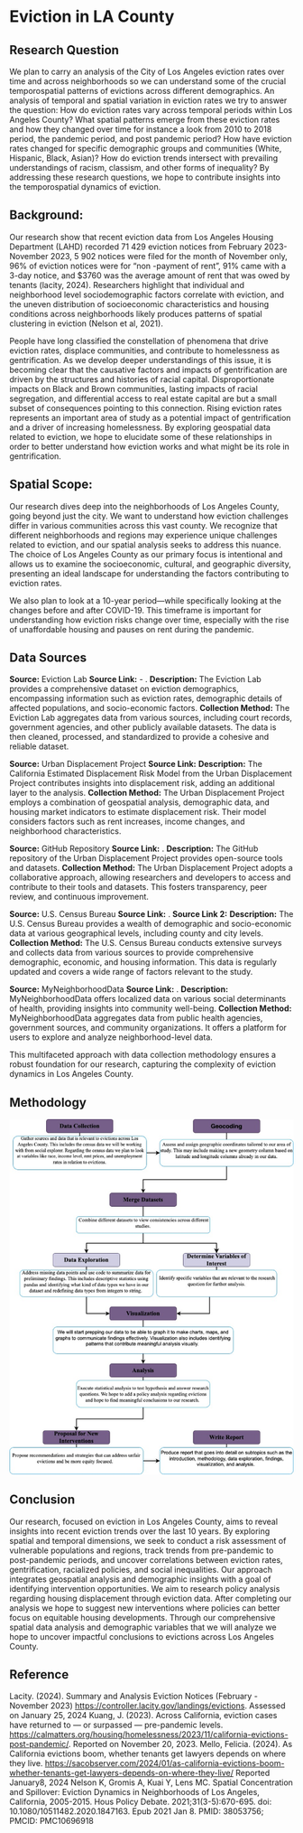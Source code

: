 # Eviction in LA County 

## Research Question
We plan to carry an analysis of the City of Los Angeles eviction rates over time and across neighborhoods so we can understand some of the crucial temporospatial patterns of evictions across different demographics. An analysis of temporal and spatial variation in eviction rates we try to answer the question: How do eviction rates vary across temporal periods within Los Angeles County? What spatial patterns emerge from these eviction rates and how they changed over time for instance a look from 2010 to 2018 period, the pandemic period, and post pandemic period? How have eviction rates changed for specific demographic groups and communities (White, Hispanic, Black, Asian)? How do eviction trends intersect with prevailing understandings of racism, classism, and other forms of inequality? By addressing these research questions, we hope to contribute insights into the temporospatial dynamics of eviction.
 
## Background:
Our research show that recent eviction data from Los Angeles Housing Department (LAHD) recorded 71 429 eviction notices from February 2023- November 2023, 5 902 notices were filed for the month of November only, 96% of eviction notices were for “non -payment of rent”, 91% came with a 3-day notice, and $3760 was the average amount of rent that was owed by tenants (lacity, 2024). Researchers highlight that individual and neighborhood level sociodemographic factors correlate with eviction, and the uneven distribution of socioeconomic characteristics and housing conditions across neighborhoods likely produces patterns of spatial clustering in eviction (Nelson et al, 2021).

People have long classified the constellation of phenomena that drive eviction rates, displace communities, and contribute to homelessness as gentrification. As we develop deeper understandings of this issue, it is becoming clear that the causative factors and impacts of gentrification are driven by the structures and histories of racial capital. Disproportionate impacts on Black and Brown communities, lasting impacts of racial segregation, and differential access to real estate capital are but a small subset of consequences pointing to this connection. Rising eviction rates represents an important area of study as a potential impact of gentrification and a driver of increasing homelessness. By exploring geospatial data related to eviction, we hope to elucidate some of these relationships in order to better understand how eviction works and what might be its role in gentrification.

## Spatial Scope:
Our research dives deep into the neighborhoods of Los Angeles County, going beyond just the city. We want to understand how eviction challenges differ in various communities across this vast county. We recognize that different neighborhoods and regions may experience unique challenges related to eviction, and our spatial analysis seeks to address this nuance. The choice of Los Angeles County as our primary focus is intentional and allows us to examine the socioeconomic, cultural, and geographic diversity, presenting an ideal landscape for understanding the factors contributing to eviction rates. 

We also plan to look at a 10-year period—while specifically looking at the changes before and after COVID-19. This timeframe is important for understanding how eviction risks change over time, especially with the rise of unaffordable housing and pauses on rent during the pandemic.

## Data Sources 
**Source:** Eviction Lab
**Source Link:** - [](https://data-downloads.evictionlab.org/#demographics-of-eviction-data/).
**Description:** The Eviction Lab provides a comprehensive dataset on eviction demographics, encompassing information such as eviction rates, demographic details of affected populations, and socio-economic factors.
**Collection Method:** The Eviction Lab aggregates data from various sources, including court records, government agencies, and other publicly available datasets. The data is then cleaned, processed, and standardized to provide a cohesive and reliable dataset.
 
 
**Source:** Urban Displacement Project
**Source Link:** [](https://www.urbandisplacement.org/maps/california-estimated-displacement-risk-model/)
**Description:** The California Estimated Displacement Risk Model from the Urban Displacement Project contributes insights into displacement risk, adding an additional layer to the analysis.
**Collection Method:** The Urban Displacement Project employs a combination of geospatial analysis, demographic data, and housing market indicators to estimate displacement risk. Their model considers factors such as rent increases, income changes, and neighborhood characteristics.
 
**Source:** GitHub Repository
**Source Link:** [](https://github.com/urban-displacement/).
**Description:** The GitHub repository of the Urban Displacement Project provides open-source tools and datasets.
**Collection Method:** The Urban Displacement Project adopts a collaborative approach, allowing researchers and developers to access and contribute to their tools and datasets. This fosters transparency, peer review, and continuous improvement.
 
**Source:** U.S. Census Bureau
**Source Link:** [](https://data.census.gov/profile/California?g=040XX00US06).
**Source Link 2:**  [](https://data.census.gov/profile/Los_Angeles_County,_California?g=050XX00US06037)
**Description:** The U.S. Census Bureau provides a wealth of demographic and socio-economic data at various geographical levels, including county and city levels.
**Collection Method:** The U.S. Census Bureau conducts extensive surveys and collects data from various sources to provide comprehensive demographic, economic, and housing information. This data is regularly updated and covers a wide range of factors relevant to the study.
 
**Source:** MyNeighborhoodData
**Source Link:** [](https://map.myneighborhooddata.org/?pa=75).
**Description:** MyNeighborhoodData offers localized data on various social determinants of health, providing insights into community well-being.
**Collection Method:** MyNeighborhoodData aggregates data from public health agencies, government sources, and community organizations. It offers a platform for users to explore and analyze neighborhood-level data.
 
This multifaceted approach with data collection methodology ensures a robust foundation for our research, capturing the complexity of eviction dynamics in Los Angeles County.
 

## Methodology
![image](data/up221diagram.jpg)

## Conclusion
Our research, focused on eviction in Los Angeles County, aims to reveal insights into recent eviction trends over the last 10 years. By exploring spatial and temporal dimensions, we seek to conduct a risk assessment of vulnerable populations and regions, track trends from pre-pandemic to post-pandemic periods, and uncover correlations between eviction rates, gentrification, racialized policies, and social inequalities. Our approach integrates geospatial analysis and demographic insights with a goal of identifying intervention opportunities. We aim to research policy analysis regarding housing displacement through eviction data. After completing our analysis we hope to suggest new interventions where policies can better focus on equitable housing developments. Through our comprehensive spatial data analysis and demographic variables that we will analyze we hope to uncover impactful conclusions to evictions across Los Angeles County.  

## Reference 
Lacity. (2024). Summary and Analysis Eviction Notices (February - November 2023)
https://controller.lacity.gov/landings/evictions. Assessed on January 25, 2024
Kuang, J. (2023). Across California, eviction cases have returned to — or surpassed — pre-pandemic levels. https://calmatters.org/housing/homelessness/2023/11/california-evictions-post-pandemic/. Reported on November 20, 2023.
Mello, Felicia. (2024). As California evictions boom, whether tenants get lawyers depends on where they live. https://sacobserver.com/2024/01/as-california-evictions-boom-whether-tenants-get-lawyers-depends-on-where-they-live/ Reported January8, 2024
Nelson K, Gromis A, Kuai Y, Lens MC. Spatial Concentration and Spillover: Eviction Dynamics in Neighborhoods of Los Angeles, California, 2005-2015. Hous Policy Debate. 2021;31(3-5):670-695. doi: 10.1080/10511482.2020.1847163. Epub 2021 Jan 8. PMID: 38053756; PMCID: PMC10696918




